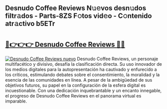 ## Desnudo Coffee Reviews N𝚞𝚎vos desn𝚞dos filtr𝚊dos - Parts-8ZS F𝚘tos vid𝚎o - C𝚘ntenido atr𝚊ctivo b5ETr

# <h2><a href="http://mb3lbe.tromn.icu/?c=Desnudo+Coffee+Reviews">🔗👉👉👉 Desnudo Coffee Reviews 🔗🔗</a></h2>

[![Desnudo Coffee Reviews nuevo](https://i.imgur.com/pEAQMta.gif)](http://mb3lbe.tromn.icu/?c=Desnudo+Coffee+Reviews)
Desnudo Coffee Reviews, un personaje multifacético y divisivo, desafía la clasificación directa. Su uso innovador de los medios digitales para la autopresentación ha cautivado y enfurecido a los críticos, estimulando debates sobre el consentimiento, la moralidad y la esencia de las comunidades en línea. A pesar de la ambigüedad de sus objetivos futuros, su papel en la configuración de la esfera digital es incuestionable. Con una dedicación inquebrantable y un encanto innegable, el progreso de Desnudo Coffee Reviews en el panorama virtual es imparable.
